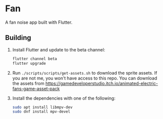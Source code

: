 # Fan

A fan noise app built with Flutter.

## Building

1. Install Flutter and update to the beta channel:
   ```bash
   flutter channel beta
   flutter upgrade
   ```

2. Run `./scripts/scripts/get-assets.sh` to download the sprite assets.
   If you are not me, you won't have access to this repo.
   You can download the assets from https://gamedeveloperstudio.itch.io/animated-electric-fans-game-asset-pack

3. Install the dependencies with one of the following:
   ```bash
   sudo apt install libmpv-dev
   sudo dnf install mpv-devel
   ```
